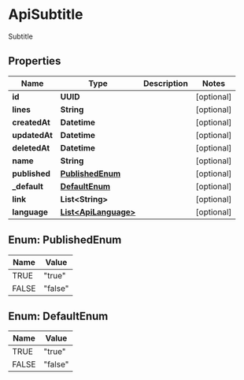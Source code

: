 

# ApiSubtitle

Subtitle

## Properties

| Name | Type | Description | Notes |
|------------ | ------------- | ------------- | -------------|
|**id** | **UUID** |  |  [optional] |
|**lines** | **String** |  |  [optional] |
|**createdAt** | **Datetime** |  |  [optional] |
|**updatedAt** | **Datetime** |  |  [optional] |
|**deletedAt** | **Datetime** |  |  [optional] |
|**name** | **String** |  |  [optional] |
|**published** | [**PublishedEnum**](#PublishedEnum) |  |  [optional] |
|**_default** | [**DefaultEnum**](#DefaultEnum) |  |  [optional] |
|**link** | **List&lt;String&gt;** |  |  [optional] |
|**language** | [**List&lt;ApiLanguage&gt;**](ApiLanguage.md) |  |  [optional] |



## Enum: PublishedEnum

| Name | Value |
|---- | -----|
| TRUE | &quot;true&quot; |
| FALSE | &quot;false&quot; |



## Enum: DefaultEnum

| Name | Value |
|---- | -----|
| TRUE | &quot;true&quot; |
| FALSE | &quot;false&quot; |



